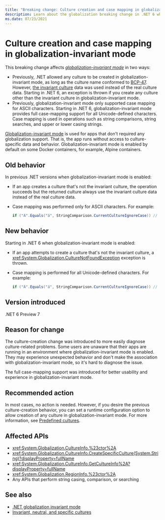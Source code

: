 ```yaml
---
title: "Breaking change: Culture creation and case mapping in globalization-invariant mode"
description: Learn about the globalization breaking change in .NET 6 where the creation of new cultures is restricted and case mapping support extends to all characters in globalization-invariant mode.
ms.date: 07/23/2021
---
```

# Culture creation and case mapping in globalization-invariant mode

This breaking change affects *[globalization-invariant mode](https://github.com/dotnet/runtime/blob/main/docs/design/features/globalization-invariant-mode.md)* in two ways:

- Previously, .NET allowed any culture to be created in globalization-invariant mode, as long as the culture name conformed to [BCP-47](https://tools.ietf.org/rfc/bcp/bcp47.txt). However, [the invariant culture](/dotnet/api/system.globalization.cultureinfo?view=net-5.0#invariant-neutral-and-specific-cultures&preserve-view=false) data was used instead of the real culture data. Starting in .NET 6, an exception is thrown if you create any culture other than the invariant culture in globalization-invariant mode.
- Previously, globalization-invariant mode only supported case mapping for ASCII characters. Starting in .NET 6, globalization-invariant mode provides full case-mapping support for all Unicode-defined characters. Case mapping is used in operations such as string comparisons, string searches, and upper or lower casing strings.

[Globalization-invariant mode](https://github.com/dotnet/runtime/blob/main/docs/design/features/globalization-invariant-mode.md) is used for apps that don't required any globalization support. That is, the app runs without access to culture-specific data and behavior. Globalization-invariant mode is enabled by default on some Docker containers, for example, Alpine containers.

## Old behavior

In previous .NET versions when globalization-invariant mode is enabled:

- If an app creates a culture that's not the invariant culture, the operation succeeds but the returned culture always use the invariant culture data instead of the real culture data.
- Case mapping was performed only for ASCII characters. For example:

  ```csharp
  if ("Á".Equals("á", StringComparison.CurrentCultureIgnoreCase)) // Evaluates to false.
  ```

## New behavior

Starting in .NET 6 when globalization-invariant mode is enabled:

- If an app attempts to create a culture that's not the invariant culture, a <xref:System.Globalization.CultureNotFoundException> exception is thrown.
- Case mapping is performed for all Unicode-defined characters. For example:

  ```csharp
  if ("Á".Equals("á", StringComparison.CurrentCultureIgnoreCase)) // Evaluates to true.
  ```

## Version introduced

.NET 6 Preview 7

## Reason for change

The culture-creation change was introduced to more easily diagnose culture-related problems. Some users are unaware that their apps are running in an environment where globalization-invariant mode is enabled. They may experience unexpected behavior and don't make the association with globalization-invariant mode, so it's hard to diagnose the issue.

The full case-mapping support was introduced for better usability and experience in globalization-invariant mode.

## Recommended action

In most cases, no action is needed. However, if you desire the previous culture-creation behavior, you can set a runtime configuration option to allow creation of any culture in globalization-invariant mode. For more information, see [Predefined cultures](../../../run-time-config/globalization.md#predefined-cultures).

## Affected APIs

- <xref:System.Globalization.CultureInfo.%23ctor%2A>
- <xref:System.Globalization.CultureInfo.CreateSpecificCulture(System.String)?displayProperty=fullName>
- <xref:System.Globalization.CultureInfo.GetCultureInfo%2A?displayProperty=fullName>
- <xref:System.Globalization.RegionInfo.%23ctor%2A>
- Any APIs that perform string casing, comparison, or searching

## See also

- [.NET globalization invariant mode](https://github.com/dotnet/runtime/blob/main/docs/design/features/globalization-invariant-mode.md)
- [Invariant, neutral, and specific cultures](/dotnet/api/system.globalization.cultureinfo?view=net-5.0#invariant-neutral-and-specific-cultures&preserve-view=false)
